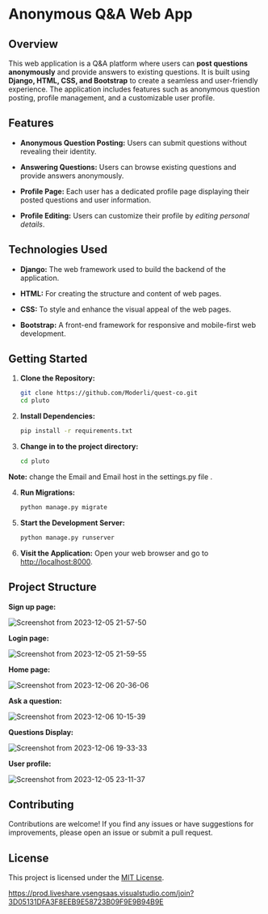 # Anonymous Q&A Web App

## Overview

This web application is a Q&A platform where users can **post questions anonymously** and provide answers to existing questions. It is built using **Django, HTML, CSS, and Bootstrap** to create a seamless and user-friendly experience. The application includes features such as anonymous question posting, profile management, and a customizable user profile.

## Features

- **Anonymous Question Posting:** Users can submit questions without revealing their identity.

- **Answering Questions:** Users can browse existing questions and provide answers anonymously.

- **Profile Page:** Each user has a dedicated profile page displaying their posted questions and user information.

- **Profile Editing:** Users can customize their profile by *editing personal details*.

## Technologies Used

- **Django:** The web framework used to build the backend of the application.

- **HTML:** For creating the structure and content of web pages.

- **CSS:** To style and enhance the visual appeal of the web pages.

- **Bootstrap:** A front-end framework for responsive and mobile-first web development.

## Getting Started

1. **Clone the Repository:**
    ```bash
    git clone https://github.com/Moderli/quest-co.git
    cd pluto
    ```

2. **Install Dependencies:**
    ```bash
    pip install -r requirements.txt
    ```
3. **Change in to the project directory:**
    ```bash
    cd pluto
    ```

**Note:** change the Email and Email host in the settings.py file .


4. **Run Migrations:**
    ```bash
    python manage.py migrate
    ```

5. **Start the Development Server:**
    ```bash
    python manage.py runserver
    ```

6. **Visit the Application:**
   Open your web browser and go to [http://localhost:8000](http://localhost:8000).

## Project Structure

**Sign up page:**

![Screenshot from 2023-12-05 21-57-50](https://github.com/Moderli/quest-co/assets/99080776/7f5898de-2eda-4bd3-bd5d-84589f5d8ed9)

**Login page:**

![Screenshot from 2023-12-05 21-59-55](https://github.com/Moderli/quest-co/assets/99080776/46ec5a0a-a496-4530-9d8f-a35218c42d18)

**Home page:**

![Screenshot from 2023-12-06 20-36-06](https://github.com/Moderli/quest-co/assets/99080776/9b66a074-0812-4397-ad8f-48765466430f)

**Ask a question:**

![Screenshot from 2023-12-06 10-15-39](https://github.com/Moderli/quest-co/assets/99080776/76f85341-2d19-4bcf-b7d1-fb3ae127ad65)

**Questions Display:**

![Screenshot from 2023-12-06 19-33-33](https://github.com/Moderli/quest-co/assets/99080776/a9f84783-c6d4-49c5-9202-db026dc1427d)

**User profile:**

![Screenshot from 2023-12-05 23-11-37](https://github.com/Moderli/quest-co/assets/99080776/4896e15f-bf73-41ce-91d3-e7efb931168c)



## Contributing

Contributions are welcome! If you find any issues or have suggestions for improvements, please open an issue or submit a pull request.

## License

This project is licensed under the [MIT License](LICENSE.md).

https://prod.liveshare.vsengsaas.visualstudio.com/join?3D05131DFA3F8EEB9E58723B09F9E9B94B9E

